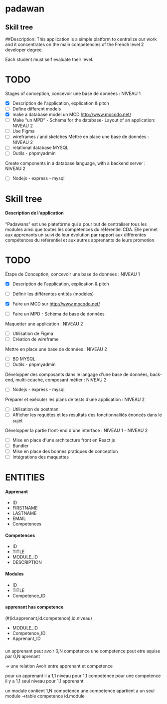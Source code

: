 # padawan
## Skill tree
##Description:
This application is a simple platform to centralize our work and it concentrates on the main competencies of the French level 2 developer degree. 

Each student must self evaluate their level.
# TODO

Stages of conception, concevoir une base de données : NIVEAU 1  
* [X] Description de l'application, explication & pitch  
* [ ] Define different models 
* [X] make a database model un MCD  http://www.mocodo.net/   
* [ ] Make “un MPD” - Schéma for the database- 
Layout of an application: NIVEAU 2    
* [ ] Use Figma   
* [ ] wireframes / and sketches
Mettre en place une base de données : NIVEAU 2  
* [ ] relational database MYSQL  
* [ ] Outils - phpmyadmin  

Create components in a database language, with a backend server : NIVEAU 2  
* [ ] Nodejs - express - mysql  

# Skill tree



#### Description de l'application  

“Padawans” est une plateforme qui a pour but de centraliser tous les modules ainsi que toutes 
les compétences du référentiel CDA.
Elle permet aux apprenants un suivi de leur évolution par rapport aux différentes compétences du référentiel et aux autres apprenants de leurs promotion.






# TODO

Étape de Conception, concevoir une base de données : NIVEAU 1  
* [X] Description de l'application, explication & pitch  
* [ ] Définir les différentes entités (modèles)  
* [X] Faire un MCD sur http://www.mocodo.net/ 
* [ ] Faire un MPD - Schéma de base de données 


Maquetter une application : NIVEAU 2    
* [ ] Utilisation de Figma   
* [ ] Création de wireframe    

Mettre en place une base de données : NIVEAU 2  
* [ ] BD MYSQL  
* [ ] Outils - phpmyadmin 

Développer des composants dans le langage d'une base de données, back-end, multi-couche, composant métier : NIVEAU 2  
* [ ] Nodejs - express - mysql  

Préparer et exécuter les plans de tests d’une application : NIVEAU 2  
* [ ] Utilisation de postman  
* [ ] Afficher les requêtes et les résultats des fonctionnalités énoncés dans le sujet  

Développer la partie front-end d'une interface : NIVEAU 1 - NIVEAU 2  
* [ ] Mise en place d'une architecture front en React js 
* [ ] Bundler  
* [ ] Mise en place des bonnes pratiques de conception  
* [ ] Intégrations des maquettes  

# ENTITIES
#### Apprenant
- ID
- FIRSTNAME
- LASTNAME
- EMAIL
- Competences

#### Competences
- ID
- TITLE
- MODULE_ID
- DESCRIPTION

#### Modules
- ID
- TITLE
- Competence_ID

#### apprenant has competence
(#(id.apprenant,id.competence),id.niveau)

- MODULE_ID
- Competence_ID 
- Apprenant_ID

###
un apprenant peut avoir 0,N competence
une competence peut etre aquise par 0,N aprenant 

-> une relation Avoir entre apprenant et competence

pour un apprenant il a 1,1 niveau pour 1,1 competence 
pour une competence il y a 1,1 seul niveau pour 1,1 apprenant 

un module contient 1,N competence 
une competence apartient a un seul module 
->table competence id.module

